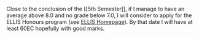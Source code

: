 Close to the conclusion of the [[5th Semester]], if I manage to have an average above 8.0 and no grade below 7.0, I will consider to apply for the ELLIS Honours program (see [ELLIS Homepage](https://student.uva.nl/en/topics/honours-programme)). By that date I will have at least 60EC hopefully with good marks.

